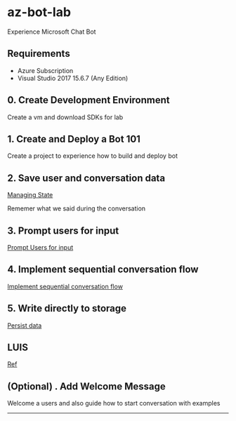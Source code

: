 # az-bot-lab

Experience Microsoft Chat Bot

## Requirements

- Azure Subscription 
- Visual Studio 2017 15.6.7 (Any Edition)

## 0. Create Development Environment

Create a vm and download SDKs for lab

## 1. Create and Deploy a Bot 101

Create a project to experience how to build and deploy bot

## 2. Save user and conversation data

[Managing State](https://docs.microsoft.com/en-us/azure/bot-service/bot-builder-concept-state?view=azure-bot-service-4.0)

Rememer what we said during the conversation

## 3. Prompt users for input

[Prompt Users for input](https://docs.microsoft.com/en-us/azure/bot-service/bot-builder-primitive-prompts?view=azure-bot-service-4.0&tabs=csharp)


## 4. Implement sequential conversation flow

[Implement sequential conversation flow](https://docs.microsoft.com/en-us/azure/bot-service/bot-builder-dialog-manage-conversation-flow?view=azure-bot-service-4.0&tabs=csharp)

## 5. Write directly to storage

[Persist data](https://docs.microsoft.com/en-us/azure/bot-service/bot-builder-tutorial-persist-user-inputs?view=azure-bot-service-4.0&tabs=csharp)

## LUIS

[Ref](http://aihelpwebsite.com/Blog/EntryId/1033/Using-LUIS-Language-Understanding-Intelligent-Service-MS-Bot-Framework-V4-Preview-Edition)



## (Optional) . Add Welcome Message

Welcome a users and also guide how to start conversation with examples

---